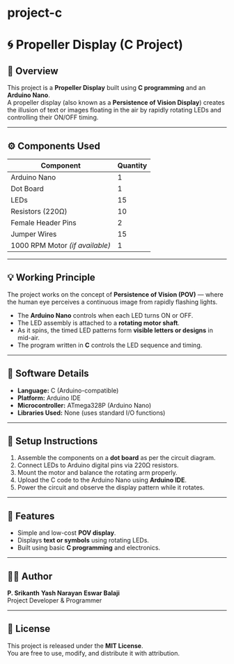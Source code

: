 # project-c
# 🌀 Propeller Display (C Project)

## 📖 Overview
This project is a **Propeller Display** built using **C programming** and an **Arduino Nano**.  
A propeller display (also known as a **Persistence of Vision Display**) creates the illusion of text or images floating in the air by rapidly rotating LEDs and controlling their ON/OFF timing.

---

## ⚙️ Components Used
| Component | Quantity |
|------------|-----------|
| Arduino Nano | 1 |
| Dot Board | 1 |
| LEDs | 15 |
| Resistors (220Ω) | 10 |
| Female Header Pins | 2 |
| Jumper Wires | 15 |
| 1000 RPM Motor *(if available)* | 1 |

---

## 💡 Working Principle
The project works on the concept of **Persistence of Vision (POV)** — where the human eye perceives a continuous image from rapidly flashing lights.

- The **Arduino Nano** controls when each LED turns ON or OFF.
- The LED assembly is attached to a **rotating motor shaft**.
- As it spins, the timed LED patterns form **visible letters or designs** in mid-air.
- The program written in **C** controls the LED sequence and timing.

---

## 🧠 Software Details
- **Language:** C (Arduino-compatible)
- **Platform:** Arduino IDE
- **Microcontroller:** ATmega328P (Arduino Nano)
- **Libraries Used:** None (uses standard I/O functions)

---

## 🔧 Setup Instructions
1. Assemble the components on a **dot board** as per the circuit diagram.
2. Connect LEDs to Arduino digital pins via 220Ω resistors.
3. Mount the motor and balance the rotating arm properly.
4. Upload the C code to the Arduino Nano using **Arduino IDE**.
5. Power the circuit and observe the display pattern while it rotates.

---

## 🚀 Features
- Simple and low-cost **POV display**.
- Displays **text or symbols** using rotating LEDs.
- Built using basic **C programming** and electronics.


---

## 👨‍💻 Author
**P. Srikanth**
**Yash Narayan**
**Eswar Balaji**  
Project Developer & Programmer  

---

## 📜 License
This project is released under the **MIT License**.  
You are free to use, modify, and distribute it with attribution.